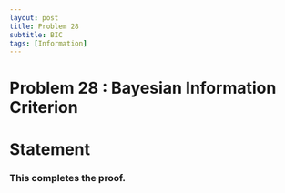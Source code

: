 ```yaml
---
layout: post
title: Problem 28
subtitle: BIC
tags: [Information]
---
```

# Problem 28 : Bayesian Information Criterion


#  Statement




### This completes the proof.
